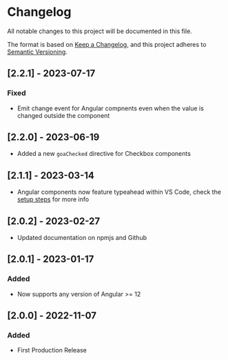 # Changelog

All notable changes to this project will be documented in this file.

The format is based on [Keep a Changelog](https://keepachangelog.com/en/1.0.0),
and this project adheres to [Semantic Versioning](https://semver.org/spec/v2.0.0.html).

## [2.2.1] - 2023-07-17

### Fixed
- Emit change event for Angular compnents even when the value is changed outside the component

## [2.2.0] - 2023-06-19

- Added a new `goaChecked` directive for Checkbox components

## [2.1.1] - 2023-03-14

- Angular components now feature typeahead within VS Code, check the [setup steps](https://alpha.ui-components.alberta.ca/?path=/docs/setup-angular--page) for more info

## [2.0.2] - 2023-02-27

- Updated documentation on npmjs and Github

## [2.0.1] - 2023-01-17

### Added

- Now supports any version of Angular >= 12

## [2.0.0] - 2022-11-07

### Added

- First Production Release
